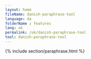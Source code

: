 ```yaml
---
layout: home
fileName: danish-paraphrase-tool
language: da
folderName : features
lang: uk
permalink: /uk/danish-paraphrase-tool
tool: danish-paraphrase-tool
---
```

{% include section/paraphrase.html %}